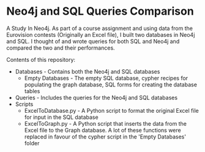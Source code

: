 # Neo4j and SQL Queries Comparison
A Study In Neo4j. As part of a course assignment and using data from the Eurovision contests (Originally an Excel file), I built two databases in Neo4j and SQL. I thought of and wrote queries for both SQL and Neo4j and compared the two and their performances.

Contents of this repository:
  - Databases - Contains both the Neo4j and SQL databases
    - Empty Databases - The empty SQL database, cypher recipes for populating the graph database, SQL forms for creating the database tables
  - Queries - Includes the queries for the Neo4j and SQL databases
  - Scripts
      - ExcelToDatabase.py - A Python script to format the original Excel file for input in the SQL database
      - ExcelToGraph.py - A Python script that inserts the data from the Excel file to the Graph database. A lot of these functions were replaced in favour of the cypher script in the 'Empty Databases' folder
